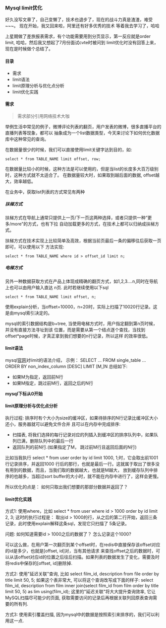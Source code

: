 ### Mysql limit优化

好久没写文章了，自己变懒了，技术也退步了，现在的战斗力真是渣渣，难受~~~。 现在开始，我又回来啦，阿里还有好多优秀的技术
等着我去学习了，哈哈

上星期做了差旅报表需求，有个功能需要用到分页显示，第一反应就是order limit, 哈哈，然后我又想起了7月份面试cvte时被问到
limit优化时没有回答上来，现在是时候做个总结了。

#### 目录

* 需求
* limit语法
* limit原理分析与优化点分析
* limit优化实践

#### 需求

> 需求部分引用网络技术大咖

举例生活中常见的例子，微博评论列表的翻页，用户发表的微博，很多直播平台的直播列表等现象，都可以
抽象成为一个list数据类型，今天来讨论下如何优化数据库中这种常见的查询。

在数据量很少的时候，我们可以直接使用limit关键字达到目的，如:

    select * from TABLE_NAME limit offset, row;

在数据量比较小的时候，这种方法是可以使用的，但是当list的长度多大百万级别时，这种方式就不太适合了。
在数据量较大时，如果取到越后面的数据, offset越大，效率越低。

在业务中，获取list列表的方式常见有两种

##### 扶梯方式

扶梯方式在导航上通常只提供上一页/下一页这两种选择，或者只提供一种“更多/more”的方式，也有下拉
自动加载更多的方式，在技术上都可以归纳成扶梯方式。

扶梯方式在技术实现上比较简单及高效，根据当前页最后一条的偏移往后获取一页即可，可以使用以下
方法实现: 

    select * from TABLE_NAME where id > offset_id limit n;

##### 电梯方式

另外一种数据获取方式在产品上体现成精确的翻页方式，如1,2,3....n,同时在导航上也可以由用户输入直达
n页. 此时若继续使用以下sql

    select * from TABLE_NAME limit offset, n;

使用explain分析，当offset=10000，n=20时，实际上扫描了10020行记录。这是由mysql索引决定的。

mysql的索引数据结构是b+tree, 当使用电梯方式时，用户指定翻到第n页时候，并没有直接方法寻址到该
位置，而是需要从第一个结点逐个查找，当找到offset*page时候，才真正拿到我们想要的n行记录，所以这样
的效率很低。

#### limit语法

 mysql[官网](http://dev.mysql.com/doc/refman/5.7/en/limit-optimization.html)对limit的语法介绍， 示例：
 SELECT ... FROM single_table ... ORDER BY non_index_column [DESC] LIMIT [M,]N 总结如下:

 * 如果M为指定，返回前N行
 * 如果M指定，跳过前M行，返回之后的N行

**mysql下标从0开始**

#### limit原理分析与优化点分析

执行过程: 排序时有个大小为size的缓冲区，如果待排序的N行记录比缓冲区大小还小，服务器就可以避免文件合并
且可以在内存中完成排序:

* 扫描表, 将我们选择的每行记录对应的列插入到缓冲区的排序队列中，如果队列已满，删除队列中的最后一行
* 返回队列的前N行.(如果指定了M， 跳过前M行且返回后面的N行)

比如当我执行 select * from user order by id limit 1000, 1;时，它会取出前1001行记录排序，并返回1000
行后的那行，也就是最后一行。这就属于取出了很多没有用到的数据，而且，当我们取的数据越大，也就是M越大，
放到缓存队列中排序的也越多，当超过sort buffer的大小时，就不能在内存中进行了，这样会更慢。

所以优化的点是： 如何只取出我们想要的那部分数据并返回了？

#### limit优化实践

方式1: 使用where，比如 select * from user where id > 1000 order by id limit 2, 3; 这时的执行过程是：
取出id > 1000的行，从之后的第二行开始，返回三条记录，此时使用explain解释这条sql，发现它只扫描了
5条记录。

问题: 如何知道需要id > 1000之后的数据了？ 怎么记录这个1000?

可以这么做，在用户第一次翻页到某个offset时，在redis中直接保存该offset对应的id是多少，也就是[offset, id]对，当有其他请求
来查找offset之后的数据时，可以从该offset对应id的位置之后往后扫描。如果列表的数据发生了变化，需要及时将redis中保存的[offset, id]删除掉.

方式2: 使用"延迟关联"查询, 比如 select film_id, description from file order by title limit 50, 5; 如果这个表非常大, 可以将这个查询改写成下面的样子: select film_id, description from film inner join(select film_id from film order by title limit 50, 5) as lim using(film_id); 
这里的"延迟关联"将大大提升查询效率, 它让MySQL扫描尽可能少的页面, 获取需要访问的记录后再根据关联列回原表查询需要的所有列.

方式3: 使用索引覆盖扫描, 因为mysql中的数据是按照索引来排序的，我们可以利用这一点.

